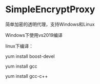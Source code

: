 # SimpleEncryptProxy
简单加密的透明代理，支持Windows和Linux

Windows下使用vs2019编译

linux下编译：

yum  install boost-devel

yum  install gcc

yum  install gcc-c++

